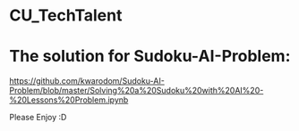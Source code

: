 # CU_TechTalent

# The solution for Sudoku-AI-Problem: 
https://github.com/kwarodom/Sudoku-AI-Problem/blob/master/Solving%20a%20Sudoku%20with%20AI%20-%20Lessons%20Problem.ipynb

Please Enjoy :D
